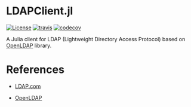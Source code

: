 
# LDAPClient.jl

[![License][license-img]](LICENSE)
[![travis][travis-img]][travis-url]
[![codecov][codecov-img]][codecov-url]

[license-img]: http://img.shields.io/badge/license-MIT-brightgreen.svg?style=flat-square
[travis-img]: https://img.shields.io/travis/felipenoris/LDAP.jl/master.svg?logo=travis&label=Linux&style=flat-square
[travis-url]: https://travis-ci.org/felipenoris/LDAP.jl
[codecov-img]: https://img.shields.io/codecov/c/github/felipenoris/LDAP.jl/master.svg?label=codecov&style=flat-square
[codecov-url]: http://codecov.io/github/felipenoris/LDAP.jl?branch=master

A Julia client for LDAP (Lightweight Directory Access Protocol) based on [OpenLDAP](https://www.openldap.org/) library.

# References

* [LDAP.com](https://ldap.com/)

* [OpenLDAP](https://www.openldap.org/)
